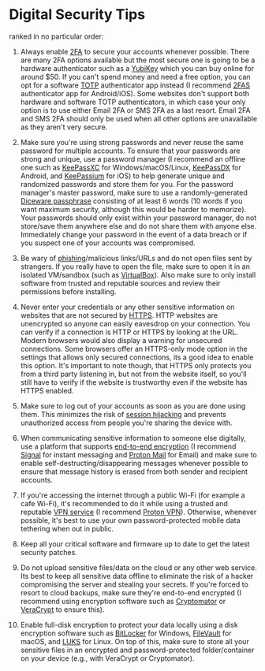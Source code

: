 # Digital Security Tips
ranked in no particular order: 

1. Always enable [2FA](https://en.wikipedia.org/wiki/Multi-factor_authentication) to secure your accounts whenever possible. There are many 2FA options available but the most secure one is going to be a hardware authenticator such as a [YubiKey](https://www.yubico.com/products/) which you can buy online for around $50. If you can't spend money and need a free option, you can opt for a software [TOTP](https://en.wikipedia.org/wiki/Time-based_one-time_password) authenticator app instead (I recommend [2FAS](https://2fas.com/) authenticator app for Android/iOS). Some websites don't support both hardware and software TOTP authenticators, in which case your only option is to use either Email 2FA or SMS 2FA as a last resort. Email 2FA and SMS 2FA should only be used when all other options are unavailable as they aren't very secure. 

2. Make sure you're using strong passwords and never reuse the same password for multiple accounts. To ensure that your passwords are strong and unique, use a password manager (I recommend an offline one such as [KeePassXC](https://keepassxc.org/) for Windows/macOS/Linux, [KeePassDX](https://www.keepassdx.com/) for Android, and [KeePassium](https://keepassium.com/) for iOS) to help generate unique and randomized passwords and store them for you. For the password manager's master password, make sure to use a randomly-generated [Diceware passphrase](https://www.eff.org/dice) consisting of at least 6 words (10 words if you want maximum security, although this would be harder to memorize). Your passwords should only exist within your password manager, do not store/save them anywhere else and do not share them with anyone else. Immediately change your password in the event of a data breach or if you suspect one of your accounts was compromised. 

3. Be wary of [phishing](https://en.wikipedia.org/wiki/Phishing)/malicious links/URLs and do not open files sent by strangers. If you really have to open the file, make sure to open it in an isolated VM/sandbox (such as [VirtualBox](https://www.virtualbox.org/)). Also make sure to only install software from trusted and reputable sources and review their permissions before installing. 

4. Never enter your credentials or any other sensitive information on websites that are not secured by [HTTPS](https://en.wikipedia.org/wiki/HTTPS). HTTP websites are unencrypted so anyone can easily eavesdrop on your connection. You can verify if a connection is HTTP or HTTPS by looking at the URL. Modern browsers would also display a warning for unsecured connections. Some browsers offer an HTTPS-only mode option in the settings that allows only secured connections, its a good idea to enable this option. It's important to note though, that HTTPS only protects you from a third party listening in, but not from the website itself, so you'll still have to verify if the website is trustworthy even if the website has HTTPS enabled. 

5. Make sure to log out of your accounts as soon as you are done using them. This minimizes the risk of [session hijacking](https://en.wikipedia.org/wiki/Session_hijacking) and prevents unauthorized access from people you're sharing the device with. 

6. When communicating sensitive information to someone else digitally, use a platform that supports [end-to-end encryption](https://en.wikipedia.org/wiki/End-to-end_encryption) (I recommend [Signal](https://signal.org/) for instant messaging and [Proton Mail](https://proton.me/mail) for Email) and make sure to enable self-destructing/disappearing messages whenever possible to ensure that message history is erased from both sender and recipient accounts. 

7. If you're accessing the internet through a public Wi-Fi (for example a cafe Wi-Fi), it's recommended to do it while using a trusted and reputable [VPN service](https://en.wikipedia.org/wiki/VPN_service) (I recommend [Proton VPN](https://protonvpn.com/)). Otherwise, whenever possible, it's best to use your own password-protected mobile data tethering when out in public. 

8. Keep all your critical software and firmware up to date to get the latest security patches. 

9. Do not upload sensitive files/data on the cloud or any other web service. Its best to keep all sensitive data offline to eliminate the risk of a hacker compromising the server and stealing your secrets. If you're forced to resort to cloud backups, make sure they're end-to-end encrypted (I recommend using encryption software such as [Cryptomator](https://cryptomator.org/) or [VeraCrypt](https://www.veracrypt.fr/en/Home.html) to ensure this). 

10. Enable full-disk encryption to protect your data locally using a disk encryption software such as [BitLocker](https://learn.microsoft.com/en-us/windows/security/operating-system-security/data-protection/bitlocker/) for Windows, [FileVault](https://support.apple.com/guide/mac-help/protect-data-on-your-mac-with-filevault-mh11785/mac) for macOS, and [LUKS](https://en.wikipedia.org/wiki/Linux_Unified_Key_Setup) for Linux. On top of this, make sure to store all your sensitive files in an encrypted and password-protected folder/container on your device (e.g., with VeraCrypt or Cryptomator).
